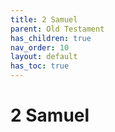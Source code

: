 ```yaml
---
title: 2 Samuel
parent: Old Testament
has_children: true
nav_order: 10
layout: default
has_toc: true
---
```


# 2 Samuel
